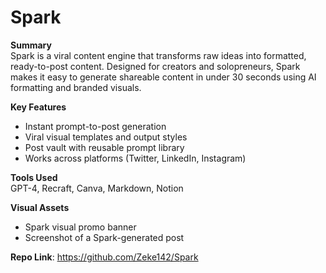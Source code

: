 # Spark

**Summary**  
Spark is a viral content engine that transforms raw ideas into formatted, ready-to-post content. Designed for creators and solopreneurs, Spark makes it easy to generate shareable content in under 30 seconds using AI formatting and branded visuals.

**Key Features**
- Instant prompt-to-post generation
- Viral visual templates and output styles
- Post vault with reusable prompt library
- Works across platforms (Twitter, LinkedIn, Instagram)

**Tools Used**  
GPT-4, Recraft, Canva, Markdown, Notion

**Visual Assets**
- Spark visual promo banner  
- Screenshot of a Spark-generated post

**Repo Link**: https://github.com/Zeke142/Spark